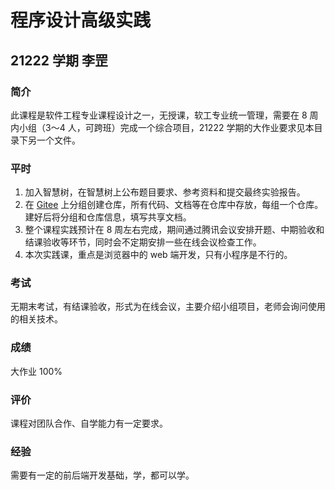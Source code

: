 # 程序设计高级实践

## 21222 学期 李罡

### 简介

此课程是软件工程专业课程设计之一，无授课，软工专业统一管理，需要在 8 周内小组（3～4 人，可跨班）完成一个综合项目，21222 学期的大作业要求见本目录下另一个文件。

### 平时

1. 加入智慧树，在智慧树上公布题目要求、参考资料和提交最终实验报告。
2. 在 [Gitee](https://gitee.com/) 上分组创建仓库，所有代码、文档等在仓库中存放，每组一个仓库。建好后将分组和仓库信息，填写共享文档。
3. 整个课程实践预计在 8 周左右完成，期间通过腾讯会议安排开题、中期验收和结课验收等环节，同时会不定期安排一些在线会议检查工作。
4. 本次实践课，重点是浏览器中的 web 端开发，只有小程序是不行的。

### 考试

无期末考试，有结课验收，形式为在线会议，主要介绍小组项目，老师会询问使用的相关技术。

### 成绩

大作业 100%

### 评价

课程对团队合作、自学能力有一定要求。

### 经验

需要有一定的前后端开发基础，学，都可以学。